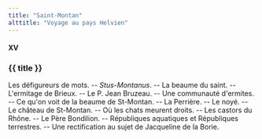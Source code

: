 ```yaml
---
title: "Saint-Montan"
alttitle: "Voyage au pays Helvien"
---
```


#### XV

### {{ title }}

<div id="tltr">

Les défigureurs de mots. -- _Stus-Montanus_. -- La beaume du saint. --
L'ermitage de Brieux. -- Le P. Jean Bruzeau. -- Une communauté d'ermites. -- Ce
qu'on voit de la beaume de St-Montan. -- La Perrière. -- Le noyé. -- Le château
de St-Montan. -- Où les chats meurent droits. -- Les castors du Rhône. -- Le
Père Bondilion. -- Républiques aquatiques et Républiques terrestres. -- Une
rectification au sujet de Jacqueline de la Borie.

</div>

